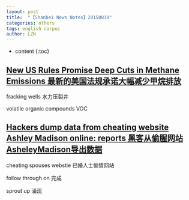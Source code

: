 ```yaml
---
layout: post
title:  "【Shanbei News Notes】20150819" 
categories: others
tags: english corpus
author: LZN
---
```


* content
{:toc}

<h2 class="head-title"><a href="http://www.shanbay.com/read/article/35983/">New US Rules Promise Deep Cuts in Methane Emissions 最新的美国法规承诺大幅减少甲烷排放</a></h2>
fracking wells 水力压裂井

volatile organic compounds VOC
<h2 class="head-title"><a href="http://www.shanbay.com/read/article/35971/">Hackers dump data from cheating website Ashley Madison online: reports 黑客从偷腥网站AsheleyMadison导出数据</a></h2>
cheating spouses webstie 已婚人士偷情网站

follow through on 完成

sprout up 涌现

&nbsp;
